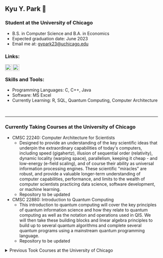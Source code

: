 ## Kyu Y. Park 👋 

### Student at the University of Chicago

- B.S. in Computer Science and B.A. in Economics
- Expected graduation date: June 2023
- Email me at: gypark23@uchicago.edu

### Links:
[<img align="left" alt="codeSTACKr | LinkedIn" width="22px" src="https://cdn.jsdelivr.net/npm/simple-icons@v3/icons/gmail.svg" />][email]
[<img align="left" alt="codeSTACKr | LinkedIn" width="22px" src="https://cdn.jsdelivr.net/npm/simple-icons@v3/icons/linkedin.svg" />][linkedin]
<br />

### Skills and Tools:

- Programming Languages: C, C++, Java
- Software: MS Excel
- Currently Learning: R, SQL, Quantum Computing, Computer Architecture 

<br />

---

### Currently Taking Courses at the University of Chicago

- CMSC 22240: Computer Architecture for Scientists
  - Designed to provide an understanding of the key scientific ideas that underpin the extraordinary capabilities of today's computers, including speed (gigahertz), illusion of sequential order (relativity), dynamic locality (warping space), parallelism, keeping it cheap - and low-energy (e-field scaling), and of course their ability as universal information processing engines. These scientific "miracles" are robust, and provide a valuable longer-term understanding of computer capabilities, performance, and limits to the wealth of computer scientists practicing data science, software development, or machine learning.
  - Repository to be updated
- CMSC 22880: Introduction to Quantum Computing
  - This introduction to quantum computing will cover the key principles of quantum information science and how they relate to quantum computing as well as the notation and operations used in QIS. We will then take these building blocks and linear algebra principles to build up to several quantum algorithms and complete several quantum programs using a mainstream quantum programming language.
  - Repository to be updated

<details>
  <summary>  Previous Took Courses at the University of Chicago </summary>

- CMSC 15100: Introduction to Computer Science I
  - This sequence, which is recommended for all students planning to take more advanced courses in computer science, introduces computer science mostly through the study of programming in functional (Scheme) and imperative (C) programming languages. Topics include program design, control and data abstraction, recursion and induction, higher-order programming, types and polymorphism, time and space analysis, memory management, and data structures including lists, trees, and graphs.
  - [Repository](https://github.com/gypark23/CS151)
- CMSC 15200: Introduction to Computer Science II
  - This sequence, which is recommended for all students planning to take more advanced courses in computer science, introduces computer science mostly through the study of programming in functional (Scheme) and imperative (C) programming languages. Topics include program design, control and data abstraction, recursion and induction, higher-order programming, types and polymorphism, time and space analysis, memory management, and data structures including lists, trees, and graphs. 
  - [Repository](https://github.com/gypark23/CS152)
- CMSC 15400: Introduction to Computer Systems
  - This course covers the basics of computer systems from a programmer's perspective. Topics include data representation, machine language programming, exceptions, memory systems, and being the client of an operating system. Our goal is to help students be more effective programmers and to prepare students for advanced systems courses, such as architecture, compilers, operating systems, and networks. The course involves homeworks, exams, labs, and programming projects. Proficiency in C programming is assumed, as per the course pre-requisites.
  - [Repository](https://github.com/gypark23/CS154)
- [CMSC 22000: Introduction to Software Development](https://uchicago-cs.github.io/cmsc22000/)
  - Developing a software system (e.g., an application, a web server, an operating system, etc.) requires much more than just knowing how to program. Software development encompasses multiple activities, such as systems design, implementation, testing, debugging, deployment, documentation, and maintenance, all weaved together by following a specific methodology. Not just that, software development is a highly collaborative activity, where certain skills, like effective communication and the ability to give/receive feedback, can be key to the success of a software project. This class bridges the gap between knowing how to program and knowing how to develop software: it is intended for students who have recently completed CMSC 15200 Introduction to Computer Science 2 or CMSC 16200 Honors Introduction to Computer Science 2, and will cover fundamental concepts and skills in software development, providing a solid foundation before students move on to majors-level classes that require developing complex software systems. The class will cover foundational topics in software development in lectures, but will also include hands-on homeworks, guest lectures from industry speakers, and a collaborative quarter-long project, where the entire class, divided into teams with specific responsibilities, will work on developing new features for an existing software system.
  - [Repository](https://github.com/gypark23/STAT234)
- STAT 23400: Statistical Models and Method 1
  - This course is recommended for students throughout the natural and social sciences who want a broad background in statistical methodology and exposure to probability models and the statistical concepts underlying the methodology. Probability is developed for the purpose of modeling outcomes of random phenomena. Random variables and their expectations are studied; including means and variances of linear combinations and an introduction to conditional expectation. Binomial, Poisson, normal and other standard probability distributions are considered. Some probability models are studied mathematically, and others are studied via computer simulation. Sampling distributions and related statistical methods are explored mathematically, studied via simulation, and illustrated on data. Methods include, but are not limited to, inference for means and proportions for one- and two-sample problems, two-way tables, correlation, and simple linear regression. Graphical and numerical data description are used for exploration, communication of results, and comparing mathematical consequences of probability models and data. Mathematics employed is to the level of single-variable differential and integral calculus and sequences and series.
  - [Repository](https://github.com/gypark23/STAT234)

</details>

[email]: mailto:gypark23@uchicago.edu
[linkedin]: https://linkedin.com/in/codeSTACKr
